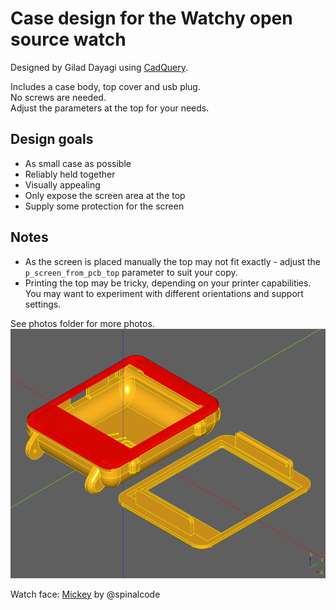 # Case design for the Watchy open source watch
Designed by Gilad Dayagi using [CadQuery](https://github.com/CadQuery/cadquery).

Includes a case body, top cover and usb plug.  
No screws are needed.  
Adjust the parameters at the top for your needs. 

## Design goals
- As small case as possible 
- Reliably held together
- Visually appealing
- Only expose the screen area at the top
- Supply some protection for the screen

## Notes
- As the screen is placed manually the top may not fit exactly - adjust the `p_screen_from_pcb_top` parameter to suit your copy.
- Printing the top may be tricky, depending on your printer capabilities. 
You may want to experiment with different orientations and support settings.

See photos folder for more photos.
![Photo1](photos/photo01.png)

Watch face: [Mickey](https://github.com/spinalcode/Mickey) by @spinalcode